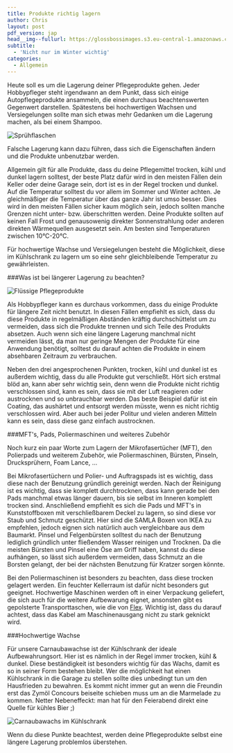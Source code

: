 ```yaml
---
title: Produkte richtig lagern
author: Chris
layout: post
pdf_version: jap
head__img--fullurl: https://glossbossimages.s3.eu-central-1.amazonaws.com/criz/produkte-lagern/DSC_0014.jpg
subtitle:
  - 'Nicht nur im Winter wichtig'
categories:
  - Allgemein
---
```




Heute soll es um die Lagerung deiner Pflegeprodukte gehen. Jeder Hobbypfleger steht irgendwann an dem Punkt, dass sich einige Autopflegeprodukte ansammeln, die einen durchaus beachtenswerten Gegenwert darstellen. 
Spätestens bei hochwertigen Wachsen und Versiegelungen sollte man sich etwas mehr Gedanken um die Lagerung machen, als bei einem Shampoo.

![Sprühflaschen](https://glossbossimages.s3.eu-central-1.amazonaws.com/criz/produkte-lagern/DSC_0003.jpg)

Falsche Lagerung kann dazu führen, dass sich die Eigenschaften ändern und die Produkte unbenutzbar werden.

Allgemein gilt für alle Produkte, dass du deine Pflegemittel trocken, kühl und dunkel lagern solltest, der beste Platz dafür wird in den meisten Fällen dein Keller oder deine Garage sein, dort ist es in der Regel trocken und dunkel. 
Auf die Temperatur solltest du vor allem im Sommer und Winter achten. 
Je gleichmäßiger die Temperatur über das ganze Jahr ist umso besser. Dies wird in den meisten Fällen sicher kaum möglich sein, jedoch sollten manche Grenzen nicht unter- bzw. überschritten werden.
Deine Produkte sollten auf keinen Fall Frost und genausowenig direkter Sonnenstrahlung oder anderen direkten Wärmequellen ausgesetzt sein. 
Am besten sind Temperaturen zwischen 10°C-20°C. 

Für hochwertige Wachse und Versiegelungen besteht die Möglichkeit, diese im Kühlschrank zu lagern um so eine sehr gleichbleibende Temperatur zu gewährleisten.

###Was ist bei längerer Lagerung zu beachten?

![Flüssige Pflegeprodukte](https://glossbossimages.s3.eu-central-1.amazonaws.com/criz/produkte-lagern/DSC_0014.jpg)

Als Hobbypfleger kann es durchaus vorkommen, dass du einige Produkte für längere Zeit nicht benutzt.
In diesen Fällen empfiehlt es sich, dass du diese Produkte in regelmäßigen Abständen kräftig durchschüttelst um zu vermeiden, dass sich die Produkte trennen und sich Teile des Produkts absetzen.
Auch wenn sich eine längere Lagerung manchmal nicht vermeiden lässt, da man nur geringe Mengen der Produkte für eine Anwendung benötigt, solltest du darauf achten die Produkte in einem absehbaren Zeitraum zu verbrauchen.

Neben den drei angesprochenen Punkten, trocken, kühl und dunkel ist es außerdem wichtig, dass du alle Produkte gut verschließt. Hört sich erstmal blöd an, kann aber sehr wichtig sein, denn wenn die Produkte nicht richtig verschlossen sind, kann es sein, dass sie mit der Luft reagieren oder austrocknen und so unbrauchbar werden. Das beste Beispiel dafür ist ein Coating, das aushärtet und entsorgt werden müsste, wenn es nicht richtig verschlossen wird. Aber auch bei jeder Politur und vielen anderen Mitteln kann es sein, dass diese ganz einfach austrocknen. 

###MFT's, Pads, Poliermaschinen und weiteres Zubehör

Noch kurz ein paar Worte zum Lagern der Mikrofasertücher (MFT), den Polierpads und weiterem Zubehör, wie Poliermaschinen, Bürsten, Pinseln, Drucksprühern, Foam Lance, ...

Bei Mikrofasertüchern und Polier- und Auftragspads ist es wichtig, dass diese nach der Benutzung gründlich gereinigt werden. Nach der Reinigung ist es wichtig, dass sie komplett durchtrocknen, dass kann gerade bei den Pads manchmal etwas länger dauern, bis sie selbst im Inneren komplett trocken sind.
Anschließend empfiehlt es sich die Pads und MFT's in Kunststoffboxen mit verschließbarem Deckel zu lagern, so sind diese vor Staub und Schmutz geschützt. Hier sind die SAMLA Boxen von IKEA zu empfehlen, jedoch eignen sich natürlich auch vergleichbare aus dem Baumarkt.
Pinsel und Felgenbürsten solltest du nach der Benutzung lediglich gründlich unter fließendem Wasser reinigen und Trocknen. Da die meisten Bürsten und Pinsel eine Öse am Griff haben, kannst du diese aufhängen, so lässt sich außerdem vermeiden, dass Schmutz an die Borsten gelangt, der bei der nächsten Benutzung für Kratzer sorgen könnte.

Bei den Poliermaschinen ist besonders zu beachten, dass diese trocken gelagert werden. Ein feuchter Kellerraum ist dafür nicht besonders gut geeignet. Hochwertige Maschinen werden oft in einer Verpackung geliefert, die sich auch für die weitere Aufbewarung eignet, ansonsten gibt es gepolsterte Transporttaschen, wie die von [Flex](http://www.lupus-autopflege.de/Flex-Transporttasche). Wichtig ist, dass du darauf achtest, dass das Kabel am Maschinenausgang nicht zu stark geknickt wird.

###Hochwertige Wachse

Für unsere Carnaubawachse ist der Kühlschrank der ideale Aufbewahrungsort. Hier ist es nämlich in der Regel immer trocken, kühl & dunkel. Diese beständigkeit ist besonders wichtig für das Wachs, damit es so in seiner Form bestehen bleibt. Wer die möglichkeit hat einen Kühlschrank in die Garage zu stellen sollte dies unbedingt tun um den Hausfrieden zu bewahren. Es kommt nicht immer gut an wenn die Freundin erst das Zymöl Concours beiseite schieben muss um an die Marmelade zu kommen. Netter Nebeneffeckt: man hat für den Feierabend direkt eine Quelle für kühles Bier ;)

![Carnaubawachs im Kühlschrank](https://glossbossimages.s3.eu-central-1.amazonaws.com/marvin/sonstige/IMG_3661.jpg)

Wenn du diese Punkte beachtest, werden deine Pflegeprodukte selbst eine längere Lagerung problemlos überstehen.
